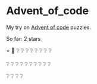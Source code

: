 # Advent_of_code

My try on [Advent of code](https://adventofcode.com/2022) puzzles.

So far: 2 stars

:star: :star2: :grey_question: :grey_question: :grey_question: :grey_question: :grey_question: :grey_question: :grey_question: :grey_question:

:grey_question: :grey_question: :grey_question: :grey_question: :grey_question: :grey_question: :grey_question: :grey_question: :grey_question: :grey_question:

:grey_question: :grey_question: :grey_question: :grey_question:
